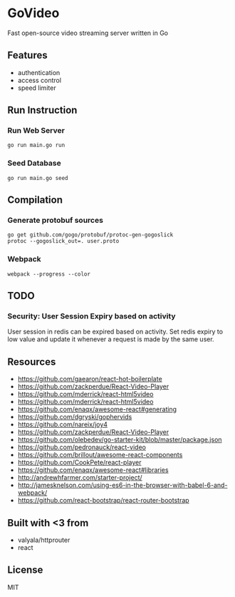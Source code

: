 # GoVideo

Fast open-source video streaming server written in Go

## Features

* authentication
* access control
* speed limiter

## Run Instruction

### Run Web Server
```
go run main.go run
```

### Seed Database
```
go run main.go seed
```

## Compilation

### Generate protobuf sources

```
go get github.com/gogo/protobuf/protoc-gen-gogoslick
protoc --gogoslick_out=. user.proto
```

### Webpack

```
webpack --progress --color
```

## TODO

### Security: User Session Expiry based on activity
User session in redis can be expired based on activity.
Set redis expiry to low value and update it whenever a request is made by the same user.

## Resources

* https://github.com/gaearon/react-hot-boilerplate
* https://github.com/zackperdue/React-Video-Player
* https://github.com/mderrick/react-html5video
* https://github.com/mderrick/react-html5video
* https://github.com/enaqx/awesome-react#generating
* https://github.com/dgryski/gophervids
* https://github.com/nareix/joy4
* https://github.com/zackperdue/React-Video-Player
* https://github.com/olebedev/go-starter-kit/blob/master/package.json
* https://github.com/pedronauck/react-video
* https://github.com/brillout/awesome-react-components
* https://github.com/CookPete/react-player
* https://github.com/enaqx/awesome-react#libraries
* http://andrewhfarmer.com/starter-project/
* http://jamesknelson.com/using-es6-in-the-browser-with-babel-6-and-webpack/
* https://github.com/react-bootstrap/react-router-bootstrap

## Built with <3 from

* valyala/httprouter
* react

## License

MIT

